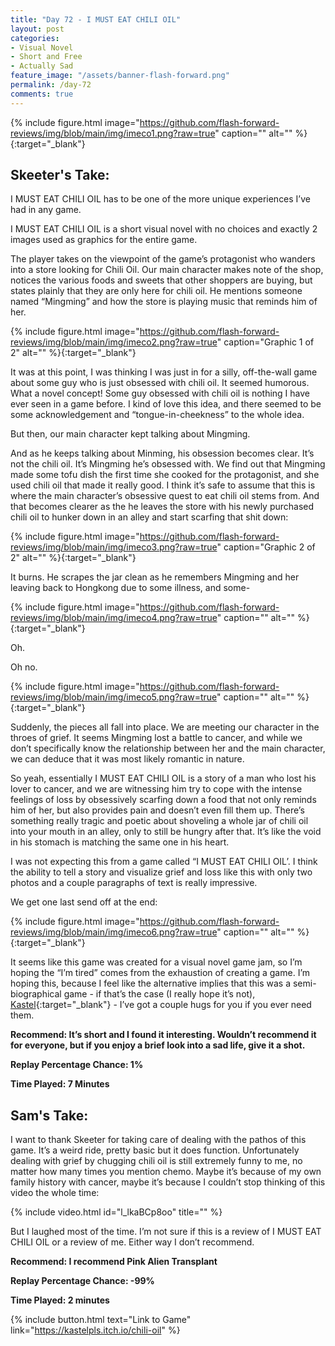 ```yaml
---
title: "Day 72 - I MUST EAT CHILI OIL"
layout: post
categories:
- Visual Novel
- Short and Free
- Actually Sad
feature_image: "/assets/banner-flash-forward.png"
permalink: /day-72
comments: true
---
```


{% include figure.html image="https://github.com/flash-forward-reviews/img/blob/main/img/imeco1.png?raw=true" caption="" alt="" %}{:target="_blank"}

## Skeeter's Take:

I MUST EAT CHILI OIL has to be one of the more unique experiences I’ve had in any game. 

I MUST EAT CHILI OIL is a short visual novel with no choices and exactly 2 images used as graphics for the entire game.

The player takes on the viewpoint of the game’s protagonist who wanders into a store looking for Chili Oil. Our main character makes note of the shop, notices the various foods and sweets that other shoppers are buying, but states plainly that they are only here for chili oil. He mentions someone named “Mingming” and how the store is playing music that reminds him of her.  

{% include figure.html image="https://github.com/flash-forward-reviews/img/blob/main/img/imeco2.png?raw=true" caption="Graphic 1 of 2" alt="" %}{:target="_blank"}

It was at this point, I was thinking I was just in for a silly, off-the-wall game about some guy who is just obsessed with chili oil. It seemed humorous. What a novel concept! Some guy obsessed with chili oil is nothing I have ever seen in a game before. I kind of love this idea, and there seemed to be some acknowledgement and “tongue-in-cheekness” to the whole idea. 

But then, our main character kept talking about Mingming. 

And as he keeps talking about Minming, his obsession becomes clear. It’s not the chili oil. It’s Mingming he’s obsessed with. We find out that Mingming made some tofu dish the first time she cooked for the protagonist, and she used chili oil that made it really good. I think it’s safe to assume that this is where the main character’s obsessive quest to eat chili oil stems from. And that becomes clearer as the he leaves the store with his newly purchased chili oil to hunker down in an alley and start scarfing that shit down: 

{% include figure.html image="https://github.com/flash-forward-reviews/img/blob/main/img/imeco3.png?raw=true" caption="Graphic 2 of 2" alt="" %}{:target="_blank"}

It burns. He scrapes the jar clean as he remembers Mingming and her leaving back to Hongkong due to some illness, and some- 

{% include figure.html image="https://github.com/flash-forward-reviews/img/blob/main/img/imeco4.png?raw=true" caption="" alt="" %}{:target="_blank"}

Oh.

Oh no.

{% include figure.html image="https://github.com/flash-forward-reviews/img/blob/main/img/imeco5.png?raw=true" caption="" alt="" %}{:target="_blank"}

Suddenly, the pieces all fall into place. We are meeting our character in the throes of grief. It seems Mingming lost a battle to cancer, and while we don’t specifically know the relationship between her and the main character, we can deduce that it was most likely romantic in nature. 

So yeah, essentially I MUST EAT CHILI OIL is a story of a man who lost his lover to cancer, and we are witnessing him try to cope with the intense feelings of loss by obsessively scarfing down a food that not only reminds him of her, but also provides pain and doesn’t even fill them up. There’s something really tragic and poetic about shoveling a whole jar of chili oil into your mouth in an alley, only to still be hungry after that. It’s like the void in his stomach is matching the same one in his heart. 

I was not expecting this from a game called “I MUST EAT CHILI OIL’. I think the ability to tell a story and visualize grief and loss like this with only two photos and a couple paragraphs of text is really impressive. 

We get one last send off at the end: 

{% include figure.html image="https://github.com/flash-forward-reviews/img/blob/main/img/imeco6.png?raw=true" caption="" alt="" %}{:target="_blank"}

It seems like this game was created for a visual novel game jam, so I’m hoping the “I’m tired” comes from the exhaustion of creating a game. I’m hoping this, because I feel like the alternative implies that this was a semi-biographical game - if that’s the case (I really hope it’s not), [Kastel](https://kastelpls.itch.io/){:target="_blank"} - I’ve got a couple hugs for you if you ever need them.

**Recommend: It’s short and I found it interesting. Wouldn’t recommend it for everyone, but if you enjoy a brief look into a sad life, give it a shot.**

**Replay Percentage Chance: 1%**

**Time Played: 7 Minutes**

## Sam's Take:

I want to thank Skeeter for taking care of dealing with the pathos of this game. It’s a weird ride, pretty basic but it does function. Unfortunately dealing with grief by chugging chili oil is still extremely funny to me, no matter how many times you mention chemo. Maybe it’s because of my own family history with cancer, maybe it’s because I couldn’t stop thinking of this video the whole time:

{% include video.html id="l_lkaBCp8oo" title="" %}

But I laughed most of the time. I’m not sure if this is a review of I MUST EAT CHILI OIL or a review of me. Either way I don’t recommend.

**Recommend: I recommend Pink Alien Transplant** 

**Replay Percentage Chance: -99%**

**Time Played: 2 minutes** 

{% include button.html text="Link to Game" link="https://kastelpls.itch.io/chili-oil" %}